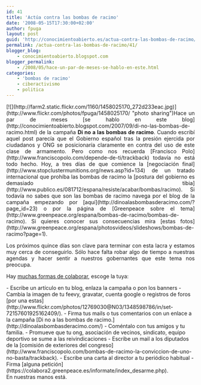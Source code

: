 ```yaml
---
id: 41
title: 'Actúa contra las bombas de racimo'
date: '2008-05-15T17:30:00+02:00'
author: fpuga
layout: post
guid: 'http://conocimientoabierto.es/actua-contra-las-bombas-de-racimo/41/'
permalink: /actua-contra-las-bombas-de-racimo/41/
blogger_blog:
    - conocimientoabierto.blogspot.com
blogger_permalink:
    - /2008/05/hace-un-par-de-meses-se-hablo-en-este.html
categories:
    - 'bombas de racimo'
    - ciberactivismo
    - politica
---
```


<div style="text-align: justify">[![](http://farm2.static.flickr.com/1160/1458025170_272d233eac.jpg)](http://www.flickr.com/photos/fpuga/1458025170/ "photo sharing")Hace un par de meses [se hablo en este blog](http://conocimientoabierto.blogspot.com/2007/09/di-no-las-bombas-de-racimo.html) de la campaña <span style="font-weight: bold">Di no a las bombas de racimo</span>. Cuando escribí aquel post parecía que el Gobierno español tras la presión ejercida por ciudadanos y ONG se posicionaría claramente en contra del uso de este clase de armamento. Pero como nos recuerda [Francisco Polo](http://www.franciscopolo.com/depende-de-ti/trackback) todavía no está todo hecho. Hoy, a tres días de que comience la [negociación final](http://www.stopclustermunitions.org/news.asp?id=134) de un tratado internacional que prohíba las bombas de racimo la [postura del gobierno es demasiado tibia](http://www.publico.es/081712/espana/resiste/acabar/bombas/racimo). Si todavía no sabes que son las bombas de racimo navega por el blog de la campaña empezando por [aquí](http://dinoalasbombasderacimo.com/?page_id=23) o por la página de [Greenpeace sobre el tema](http://www.greenpeace.org/espana/bombas-de-racimo/bombas-de-racimo). Si quieres conocer sus consecuencias mira [estas fotos](http://www.greenpeace.org/espana/photosvideos/slideshows/bombas-de-racimo?page=1).

Los próximos quince días son clave para terminar con esta lacra y estamos muy cerca de conseguirlo. Sólo hace falta robar algo de tiempo a nuestras agendas y hacer sentir a nuestros gobernantes que este tema nos preocupa.

Hay [muchas formas de colaborar](http://www.canalsolidario.org/web/noticias/noticia/?id_noticia=9188), escoge la tuya:

</div>- Escribe un artículo en tu blog, enlaza la campaña o pon los banners
- Cambia la imagen de tu feevy, gravatar, cuenta google o registros de foros [por una estas](http://www.flickr.com/photos/12769030@N03/1348598786/in/set-72157601925162409/).
- Firma tus mails o tus comentarios con un enlace a la campaña [Di no a las bombas de racimo.](http://dinoalasbombasderacimo.com/)
- Coméntalo con tus amigos y tu familia.
- Promueve que tu ong, asociación de vecinos, sindicato, equipo deportivo se sume a las reivindicaciones
- Escribe un mail a los diputados de la [comisión de exteriores del congreso](http://www.franciscopolo.com/bombas-de-racimo-la-conviccion-de-uno-no-basta/trackback).
- Escribe una carta al director a tu periódico habitual
- Firma [alguna petición](https://colabora2.greenpeace.es/informate/index_desarme.php).

<div style="text-align: justify">En nuestras manos está.</div>